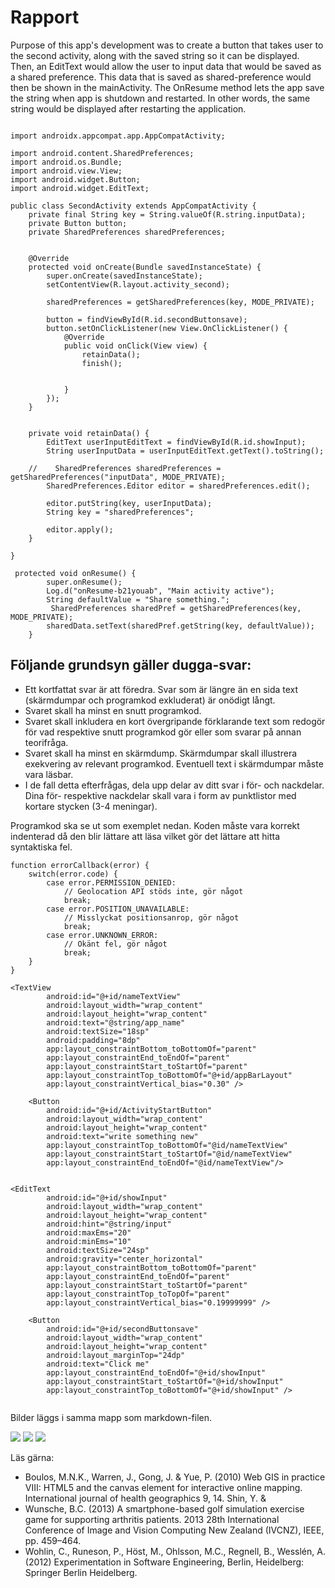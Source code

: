 
# Rapport
Purpose of this app's development was to create a button that takes user to the second activity, 
along with the saved string so it can be displayed. 
Then, an EditText would allow the user to input data that would be saved as a shared preference. 
This data that is saved as shared-preference would then be shown in the mainActivity.
The OnResume method lets the app save the string when app is shutdown and restarted. 
In other words, the same string would be displayed after restarting the application. 

```package com.example.project;

import androidx.appcompat.app.AppCompatActivity;

import android.content.SharedPreferences;
import android.os.Bundle;
import android.view.View;
import android.widget.Button;
import android.widget.EditText;

public class SecondActivity extends AppCompatActivity {
    private final String key = String.valueOf(R.string.inputData);
    private Button button;
    private SharedPreferences sharedPreferences;


    @Override
    protected void onCreate(Bundle savedInstanceState) {
        super.onCreate(savedInstanceState);
        setContentView(R.layout.activity_second);

        sharedPreferences = getSharedPreferences(key, MODE_PRIVATE);

        button = findViewById(R.id.secondButtonsave);
        button.setOnClickListener(new View.OnClickListener() {
            @Override
            public void onClick(View view) {
                retainData();
                finish();


            }
        });
    }


    private void retainData() {
        EditText userInputEditText = findViewById(R.id.showInput);
        String userInputData = userInputEditText.getText().toString();

    //    SharedPreferences sharedPreferences = getSharedPreferences("inputData", MODE_PRIVATE);
        SharedPreferences.Editor editor = sharedPreferences.edit();

        editor.putString(key, userInputData);
        String key = "sharedPreferences";

        editor.apply();
    }

}

```
```
 protected void onResume() {
        super.onResume();
        Log.d("onResume-b21youab", "Main activity active");
        String defaultValue = "Share something.";
         SharedPreferences sharedPref = getSharedPreferences(key, MODE_PRIVATE);
        sharedData.setText(sharedPref.getString(key, defaultValue));
    }

```
## Följande grundsyn gäller dugga-svar:

- Ett kortfattat svar är att föredra. Svar som är längre än en sida text (skärmdumpar och programkod exkluderat) är onödigt långt.
- Svaret skall ha minst en snutt programkod.
- Svaret skall inkludera en kort övergripande förklarande text som redogör för vad respektive snutt programkod gör eller som svarar på annan teorifråga.
- Svaret skall ha minst en skärmdump. Skärmdumpar skall illustrera exekvering av relevant programkod. Eventuell text i skärmdumpar måste vara läsbar.
- I de fall detta efterfrågas, dela upp delar av ditt svar i för- och nackdelar. Dina för- respektive nackdelar skall vara i form av punktlistor med kortare stycken (3-4 meningar).

Programkod ska se ut som exemplet nedan. Koden måste vara korrekt indenterad då den blir lättare att läsa vilket gör det lättare att hitta syntaktiska fel.

```
function errorCallback(error) {
    switch(error.code) {
        case error.PERMISSION_DENIED:
            // Geolocation API stöds inte, gör något
            break;
        case error.POSITION_UNAVAILABLE:
            // Misslyckat positionsanrop, gör något
            break;
        case error.UNKNOWN_ERROR:
            // Okänt fel, gör något
            break;
    }
}
```
```
<TextView
        android:id="@+id/nameTextView"
        android:layout_width="wrap_content"
        android:layout_height="wrap_content"
        android:text="@string/app_name"
        android:textSize="18sp"
        android:padding="8dp"
        app:layout_constraintBottom_toBottomOf="parent"
        app:layout_constraintEnd_toEndOf="parent"
        app:layout_constraintStart_toStartOf="parent"
        app:layout_constraintTop_toBottomOf="@+id/appBarLayout"
        app:layout_constraintVertical_bias="0.30" />

    <Button
        android:id="@+id/ActivityStartButton"
        android:layout_width="wrap_content"
        android:layout_height="wrap_content"
        android:text="write something new"
        app:layout_constraintTop_toBottomOf="@id/nameTextView"
        app:layout_constraintStart_toStartOf="@id/nameTextView"
        app:layout_constraintEnd_toEndOf="@id/nameTextView"/>

```
```

<EditText
        android:id="@+id/showInput"
        android:layout_width="wrap_content"
        android:layout_height="wrap_content"
        android:hint="@string/input"
        android:maxEms="20"
        android:minEms="10"
        android:textSize="24sp"
        android:gravity="center_horizontal"
        app:layout_constraintBottom_toBottomOf="parent"
        app:layout_constraintEnd_toEndOf="parent"
        app:layout_constraintStart_toStartOf="parent"
        app:layout_constraintTop_toTopOf="parent"
        app:layout_constraintVertical_bias="0.19999999" />

    <Button
        android:id="@+id/secondButtonsave"
        android:layout_width="wrap_content"
        android:layout_height="wrap_content"
        android:layout_marginTop="24dp"
        android:text="Click me"
        app:layout_constraintEnd_toEndOf="@+id/showInput"
        app:layout_constraintStart_toStartOf="@+id/showInput"
        app:layout_constraintTop_toBottomOf="@+id/showInput" />


```

Bilder läggs i samma mapp som markdown-filen.

![](bild1.png)
![](bild2.png)
![](bild3.png)


Läs gärna:

- Boulos, M.N.K., Warren, J., Gong, J. & Yue, P. (2010) Web GIS in practice VIII: HTML5 and the canvas element for interactive online mapping. International journal of health geographics 9, 14. Shin, Y. &
- Wunsche, B.C. (2013) A smartphone-based golf simulation exercise game for supporting arthritis patients. 2013 28th International Conference of Image and Vision Computing New Zealand (IVCNZ), IEEE, pp. 459–464.
- Wohlin, C., Runeson, P., Höst, M., Ohlsson, M.C., Regnell, B., Wesslén, A. (2012) Experimentation in Software Engineering, Berlin, Heidelberg: Springer Berlin Heidelberg.
